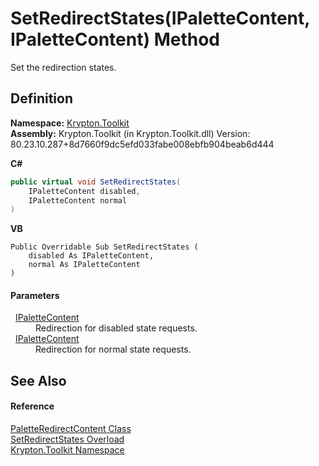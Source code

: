 # SetRedirectStates(IPaletteContent, IPaletteContent) Method


Set the redirection states.



## Definition
**Namespace:** <a href="79d2eac2-21f4-54ff-7552-b20c33c30600.md">Krypton.Toolkit</a>  
**Assembly:** Krypton.Toolkit (in Krypton.Toolkit.dll) Version: 80.23.10.287+8d7660f9dc5efd033fabe008ebfb904beab6d444

**C#**
``` C#
public virtual void SetRedirectStates(
	IPaletteContent disabled,
	IPaletteContent normal
)
```
**VB**
``` VB
Public Overridable Sub SetRedirectStates ( 
	disabled As IPaletteContent,
	normal As IPaletteContent
)
```



#### Parameters
<dl><dt>  <a href="f2a5541d-c7c1-2c4b-162d-a4616ecccc95.md">IPaletteContent</a></dt><dd>Redirection for disabled state requests.</dd><dt>  <a href="f2a5541d-c7c1-2c4b-162d-a4616ecccc95.md">IPaletteContent</a></dt><dd>Redirection for normal state requests.</dd></dl>

## See Also


#### Reference
<a href="66daa452-a678-00db-59ab-6b8d134064a9.md">PaletteRedirectContent Class</a>  
<a href="4e1df90e-19ee-b83f-4e65-fdfd4dc5d62f.md">SetRedirectStates Overload</a>  
<a href="79d2eac2-21f4-54ff-7552-b20c33c30600.md">Krypton.Toolkit Namespace</a>  
